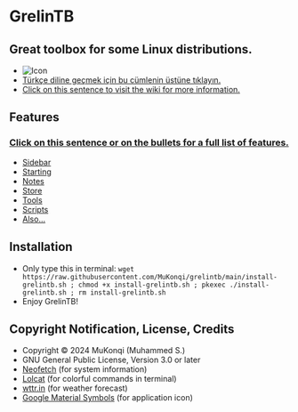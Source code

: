 # GrelinTB
## Great toolbox for some Linux distributions.
- ![Icon](https://github.com/mukonqi/grelintb/blob/main/app/icon.png?raw=true)
- [Türkçe diline geçmek için bu cümlenin üstüne tıklayın.](https://github.com/MuKonqi/grelintb/blob/main/BENİOKU.md)
- [Click on this sentence to visit the wiki for more information.](https://github.com/MuKonqi/grelintb/wiki)
## Features
### [Click on this sentence or on the bullets for a full list of features.](https://github.com/MuKonqi/grelintb/wiki/EN:-Features)
- [Sidebar](https://github.com/MuKonqi/grelintb/wiki/EN:-Features#sidebar)
- [Starting](https://github.com/MuKonqi/grelintb/wiki/EN:-Features#starting)
- [Notes](https://github.com/MuKonqi/grelintb/wiki/EN:-Features#notes)
- [Store](https://github.com/MuKonqi/grelintb/wiki/EN:-Features#store)
- [Tools](https://github.com/MuKonqi/grelintb/wiki/EN:-Features#tools)
- [Scripts](https://github.com/MuKonqi/grelintb/wiki/EN:-Features#scripts)
- [Also...](https://github.com/MuKonqi/grelintb/wiki/EN:-Features#also)
## Installation
- Only type this in terminal: ```wget https://raw.githubusercontent.com/MuKonqi/grelintb/main/install-grelintb.sh ; chmod +x install-grelintb.sh ; pkexec ./install-grelintb.sh ; rm install-grelintb.sh```
- Enjoy GrelinTB!
## Copyright Notification, License, Credits
- Copyright &copy; 2024 MuKonqi (Muhammed S.)
- GNU General Public License, Version 3.0 or later
- [Neofetch](https://github.com/dylanaraps/neofetch) (for system information)
- [Lolcat](https://github.com/busyloop/lolcat) (for colorful commands in terminal)
- [wttr.in](https://github.com/chubin/wttr.in) (for weather forecast)
- [Google Material Symbols](https://fonts.google.com/icons?selected=Material%20Symbols%20Outlined%3Aconstruction%3AFILL%400%3Bwght%40700%3BGRAD%40200%3Bopsz%4048) (for application icon)